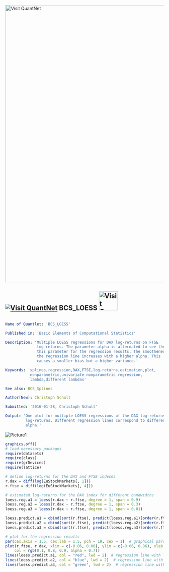
[<img src="https://github.com/QuantLet/Styleguide-and-FAQ/blob/master/pictures/banner.png" width="880" alt="Visit QuantNet">](http://quantlet.de/index.php?p=info)

## [<img src="https://github.com/QuantLet/Styleguide-and-Validation-procedure/blob/master/pictures/qloqo.png" alt="Visit QuantNet">](http://quantlet.de/) **BCS_LOESS** [<img src="https://github.com/QuantLet/Styleguide-and-Validation-procedure/blob/master/pictures/QN2.png" width="60" alt="Visit QuantNet 2.0">](http://quantlet.de/d3/ia)

```yaml

Name of Quantlet: 'BCS_LOESS'

Published in: 'Basic Elements of Computational Statistics'

Description: 'Multiple LOESS regressions for DAX log-returns on FTSE
              log-returns. The parameter alpha is alternated to see the effect of
              this parameter for the regression results. The smootheness of
              the regression line increases with a higher alpha. This
              causes a smaller bias but a higher variance.'

Keywords: 'splines,regression,DAX,FTSE,log-returns,estimation,plot,
           nonparametric,univariate nonparametric regression,
           lambda,different lambdas'

See also: BCS_Splines

Author[New]: Christoph Schult

Submitted: '2016-01-28, Christoph Schult'

Output: 'One plot for multiple LOESS regressions of the DAX log-returns on FTSE
         log-returns. Different regression lines correspond to different
         alpha.'
```

![Picture1](BCS_LOESS.png)


```r
graphics.off()
# load necessary packages
require(datasets)
require(class)
require(grDevices)
require(lattice)

# define log-returns for the DAX and FTSE indeces
r.dax = diff(log(EuStockMarkets[, 1]))
r.ftse = diff(log(EuStockMarkets[, 4]))

# estimated log-returns for the DAX index for different bandwidths
loess.reg.a1 = loess(r.dax ~ r.ftse, degree = 1, span = 0.9)
loess.reg.a2 = loess(r.dax ~ r.ftse, degree = 1, span = 0.3)
loess.reg.a3 = loess(r.dax ~ r.ftse, degree = 1, span = 0.01)

loess.predict.a1 = cbind(sort(r.ftse), predict(loess.reg.a1)[order(r.ftse)])
loess.predict.a2 = cbind(sort(r.ftse), predict(loess.reg.a2)[order(r.ftse)])
loess.predict.a3 = cbind(sort(r.ftse), predict(loess.reg.a3)[order(r.ftse)])

# plot for the regression results
par(cex.axis = 1.5, cex.lab = 1.5, pch = 19, cex = 1)  # graphical parameters
plot(r.ftse, r.dax, xlim = c(-0.06, 0.06), ylim = c(-0.06, 0.06), xlab = "FTSE log-returns", ylab = "DAX log-returns", 
    col = rgb(0.1, 0.8, 0.9, alpha = 0.7))
lines(loess.predict.a1, col = "red", lwd = 2)  # regression line with lambda = 0.2
lines(loess.predict.a2, col = "blue", lwd = 2)  # regression line with lambda = 1
lines(loess.predict.a3, col = "green", lwd = 2)  # regression line with lambda = 2
```
